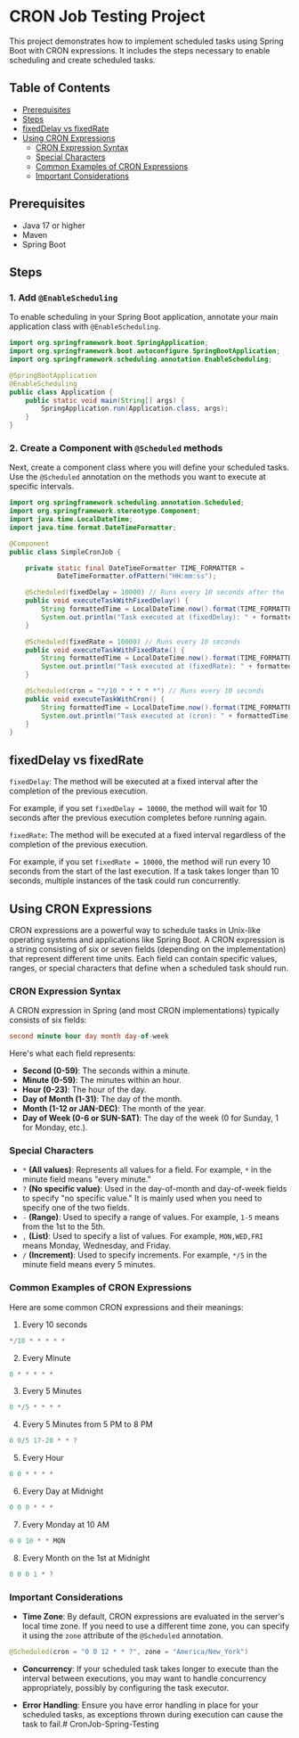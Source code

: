 # CRON Job Testing Project

This project demonstrates how to implement scheduled tasks using Spring Boot with CRON expressions. It includes the steps necessary to enable scheduling and create scheduled tasks.

## Table of Contents
- [Prerequisites](#prerequisites)
- [Steps](#steps)
- [fixedDelay vs fixedRate](#fixeddelay-vs-fixedrate)
- [Using CRON Expressions](#using-cron-expressions)
  - [CRON Expression Syntax](#cron-expression-syntax)
  - [Special Characters](#special-characters)
  - [Common Examples of CRON Expressions](#common-examples-of-cron-expressions)
  - [Important Considerations](#important-considerations)

## Prerequisites
- Java 17 or higher
- Maven
- Spring Boot

## Steps

### 1. Add `@EnableScheduling`

To enable scheduling in your Spring Boot application, annotate your main application class with `@EnableScheduling`.

```java
import org.springframework.boot.SpringApplication;
import org.springframework.boot.autoconfigure.SpringBootApplication;
import org.springframework.scheduling.annotation.EnableScheduling;

@SpringBootApplication
@EnableScheduling
public class Application {
    public static void main(String[] args) {
        SpringApplication.run(Application.class, args);
    }
}
```

### 2. Create a Component with `@Scheduled` methods

Next, create a component class where you will define your scheduled tasks. Use the `@Scheduled` annotation on the methods you want to execute at specific intervals.

```java
import org.springframework.scheduling.annotation.Scheduled;
import org.springframework.stereotype.Component;
import java.time.LocalDateTime;
import java.time.format.DateTimeFormatter;

@Component
public class SimpleCronJob {

    private static final DateTimeFormatter TIME_FORMATTER =
            DateTimeFormatter.ofPattern("HH:mm:ss");

    @Scheduled(fixedDelay = 10000) // Runs every 10 seconds after the last execution
    public void executeTaskWithFixedDelay() {
        String formattedTime = LocalDateTime.now().format(TIME_FORMATTER);
        System.out.println("Task executed at (fixedDelay): " + formattedTime);
    }

    @Scheduled(fixedRate = 10000) // Runs every 10 seconds
    public void executeTaskWithFixedRate() {
        String formattedTime = LocalDateTime.now().format(TIME_FORMATTER);
        System.out.println("Task executed at (fixedRate): " + formattedTime);
    }

    @Scheduled(cron = "*/10 * * * * *") // Runs every 10 seconds
    public void executeTaskWithCron() {
        String formattedTime = LocalDateTime.now().format(TIME_FORMATTER);
        System.out.println("Task executed at (cron): " + formattedTime);
    }
}
```

## fixedDelay vs fixedRate

`fixedDelay`: The method will be executed at a fixed interval after the completion of the previous execution. 

For example, if you set `fixedDelay = 10000`, the method will wait for 10 seconds after the previous execution completes before running again.

`fixedRate`: The method will be executed at a fixed interval regardless of the completion of the previous execution. 

For example, if you set `fixedRate = 10000`, the method will run every 10 seconds from the start of the last execution. If a task takes longer than 10 seconds, multiple instances of the task could run concurrently.

## Using CRON Expressions

CRON expressions are a powerful way to schedule tasks in Unix-like operating systems and applications like Spring Boot. A CRON expression is a string consisting of six or seven fields (depending on the implementation) that represent different time units. Each field can contain specific values, ranges, or special characters that define when a scheduled task should run.

### CRON Expression Syntax

A CRON expression in Spring (and most CRON implementations) typically consists of six fields:

```sql
second minute hour day month day-of-week
```

Here's what each field represents:

- **Second (0-59)**: The seconds within a minute.
- **Minute (0-59)**: The minutes within an hour.
- **Hour (0-23)**: The hour of the day.
- **Day of Month (1-31)**: The day of the month.
- **Month (1-12 or JAN-DEC)**: The month of the year.
- **Day of Week (0-6 or SUN-SAT)**: The day of the week (0 for Sunday, 1 for Monday, etc.).

### Special Characters

- `*` **(All values)**: Represents all values for a field. For example, `*` in the minute field means "every minute."
- `?` **(No specific value)**: Used in the day-of-month and day-of-week fields to specify "no specific value." It is mainly used when you need to specify one of the two fields.
- `-` **(Range)**: Used to specify a range of values. For example, `1-5` means from the 1st to the 5th.
- `,` **(List)**: Used to specify a list of values. For example, `MON,WED,FRI` means Monday, Wednesday, and Friday.
- `/` **(Increment)**: Used to specify increments. For example, `*/5` in the minute field means every 5 minutes.

### Common Examples of CRON Expressions

Here are some common CRON expressions and their meanings:

1. Every 10 seconds
```java
*/10 * * * * *
```
2. Every Minute
```java
0 * * * * *
```
3. Every 5 Minutes
```java
0 */5 * * * *
```
4. Every 5 Minutes from 5 PM to 8 PM
```java
0 0/5 17-20 * * ?
```
5. Every Hour
```java
0 0 * * * *
```
6. Every Day at Midnight
```java
0 0 0 * * *
```
7. Every Monday at 10 AM
```java
0 0 10 * * MON
```
8. Every Month on the 1st at Midnight
```java
0 0 0 1 * ?
```

### Important Considerations

- **Time Zone**: By default, CRON expressions are evaluated in the server's local time zone. If you need to use a different time zone, you can specify it using the `zone` attribute of the `@Scheduled` annotation.

```java
@Scheduled(cron = "0 0 12 * * ?", zone = "America/New_York")
```

- **Concurrency**: If your scheduled task takes longer to execute than the interval between executions, you may want to handle concurrency appropriately, possibly by configuring the task executor.


- **Error Handling**: Ensure you have error handling in place for your scheduled tasks, as exceptions thrown during execution can cause the task to fail.# CronJob-Spring-Testing
